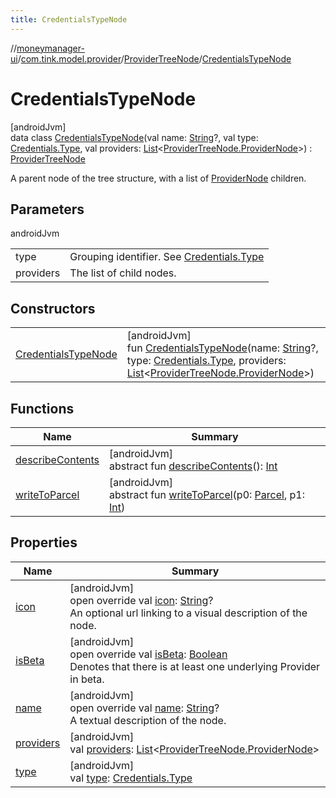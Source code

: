 ```yaml
---
title: CredentialsTypeNode
---
```

//[moneymanager-ui](../../../../index.html)/[com.tink.model.provider](../../index.html)/[ProviderTreeNode](../index.html)/[CredentialsTypeNode](index.html)



# CredentialsTypeNode



[androidJvm]\
data class [CredentialsTypeNode](index.html)(val name: [String](https://kotlinlang.org/api/latest/jvm/stdlib/kotlin/-string/index.html)?, val type: [Credentials.Type](../../../com.tink.model.credentials/-credentials/-type/index.html), val providers: [List](https://kotlinlang.org/api/latest/jvm/stdlib/kotlin.collections/-list/index.html)&lt;[ProviderTreeNode.ProviderNode](../-provider-node/index.html)&gt;) : [ProviderTreeNode](../index.html)

A parent node of the tree structure, with a list of [ProviderNode](../-provider-node/index.html) children.



## Parameters


androidJvm

| | |
|---|---|
| type | Grouping identifier. See [Credentials.Type](../../../com.tink.model.credentials/-credentials/-type/index.html) |
| providers | The list of child nodes. |



## Constructors


| | |
|---|---|
| [CredentialsTypeNode](-credentials-type-node.html) | [androidJvm]<br>fun [CredentialsTypeNode](-credentials-type-node.html)(name: [String](https://kotlinlang.org/api/latest/jvm/stdlib/kotlin/-string/index.html)?, type: [Credentials.Type](../../../com.tink.model.credentials/-credentials/-type/index.html), providers: [List](https://kotlinlang.org/api/latest/jvm/stdlib/kotlin.collections/-list/index.html)&lt;[ProviderTreeNode.ProviderNode](../-provider-node/index.html)&gt;) |


## Functions


| Name | Summary |
|---|---|
| [describeContents](../../../com.tink.service.provider/-provider-filter/index.html#-1578325224%2FFunctions%2F1000845458) | [androidJvm]<br>abstract fun [describeContents](../../../com.tink.service.provider/-provider-filter/index.html#-1578325224%2FFunctions%2F1000845458)(): [Int](https://kotlinlang.org/api/latest/jvm/stdlib/kotlin/-int/index.html) |
| [writeToParcel](../../../com.tink.service.provider/-provider-filter/index.html#-1754457655%2FFunctions%2F1000845458) | [androidJvm]<br>abstract fun [writeToParcel](../../../com.tink.service.provider/-provider-filter/index.html#-1754457655%2FFunctions%2F1000845458)(p0: [Parcel](https://developer.android.com/reference/kotlin/android/os/Parcel.html), p1: [Int](https://kotlinlang.org/api/latest/jvm/stdlib/kotlin/-int/index.html)) |


## Properties


| Name | Summary |
|---|---|
| [icon](icon.html) | [androidJvm]<br>open override val [icon](icon.html): [String](https://kotlinlang.org/api/latest/jvm/stdlib/kotlin/-string/index.html)?<br>An optional url linking to a visual description of the node. |
| [isBeta](is-beta.html) | [androidJvm]<br>open override val [isBeta](is-beta.html): [Boolean](https://kotlinlang.org/api/latest/jvm/stdlib/kotlin/-boolean/index.html)<br>Denotes that there is at least one underlying Provider in beta. |
| [name](name.html) | [androidJvm]<br>open override val [name](name.html): [String](https://kotlinlang.org/api/latest/jvm/stdlib/kotlin/-string/index.html)?<br>A textual description of the node. |
| [providers](providers.html) | [androidJvm]<br>val [providers](providers.html): [List](https://kotlinlang.org/api/latest/jvm/stdlib/kotlin.collections/-list/index.html)&lt;[ProviderTreeNode.ProviderNode](../-provider-node/index.html)&gt; |
| [type](type.html) | [androidJvm]<br>val [type](type.html): [Credentials.Type](../../../com.tink.model.credentials/-credentials/-type/index.html) |


